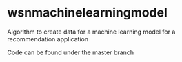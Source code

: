 # wsnmachinelearningmodel
Algorithm to create data for a machine learning model for a recommendation application

Code can be found under the master branch
